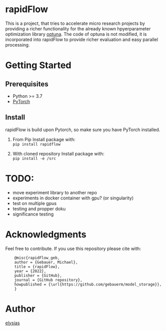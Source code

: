 # rapidFlow

This is a project, that tries to accelerate micro research projects by providing a richer functionality for the
already known hpyerparameter optimization library [optuna](https://github.com/optuna/optuna). The code of optuna is not
modified, it is incorporated into rapidFlow to provide richer evaluation and easy parallel processing.

# Getting Started

## Prerequisites

* Python >= 3.7
* [PyTorch](https://pytorch.org/)

## Install

rapidFlow is build upon Pytorch, so make sure you have PyTorch installed.

1. From Pip
Install package with: \
    `pip install rapidflow`

2. With cloned repository
Install package with:
\
    `pip install -e /src`

# TODO:

* move experiment library to another repo
* experiments in docker container with gpu? (or singularity)
* test on multiple gpus
* testing and propper doku
* significance testing

# Acknowledgments
Feel free to contribute. If you use this repository please cite with:

        @misc{rapidFlow_geb,
        author = {Gebauer, Michael},
        title = {rapidFlow},
        year = {2022},
        publisher = {GitHub},
        journal = {GitHub repository},
        howpublished = {\url{https://github.com/gebauerm/model_storage}},
        }


# Author

[elysias](https://github.com/gebauerm)
